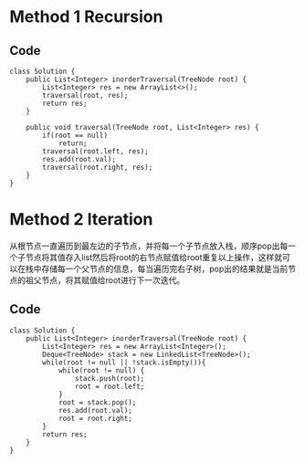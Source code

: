 # Method 1 Recursion

## Code
~~~
class Solution {
    public List<Integer> inorderTraversal(TreeNode root) {
        List<Integer> res = new ArrayList<>();
        traversal(root, res);
        return res;
    }

    public void traversal(TreeNode root, List<Integer> res) {
        if(root == null)
            return;
        traversal(root.left, res);
        res.add(root.val);
        traversal(root.right, res); 
    }
}
~~~

# Method 2 Iteration
从根节点一直遍历到最左边的子节点，并将每一个子节点放入栈，顺序pop出每一个子节点将其值存入list然后将root的右节点赋值给root重复以上操作，这样就可以在栈中存储每一个父节点的信息，每当遍历完右子树，pop出的结果就是当前节点的祖父节点，将其赋值给root进行下一次迭代。
## Code
~~~
class Solution {
    public List<Integer> inorderTraversal(TreeNode root) {
        List<Integer> res = new ArrayList<Integer>();
        Deque<TreeNode> stack = new LinkedList<TreeNode>();
        while(root != null || !stack.isEmpty()){
            while(root != null) {
                stack.push(root);
                root = root.left;
            }
            root = stack.pop();
            res.add(root.val);
            root = root.right;
        }
        return res;
    }
}
~~~

